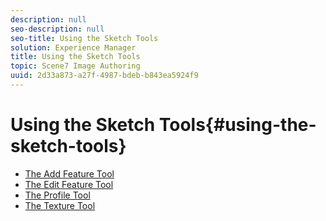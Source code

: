 ```yaml
---
description: null
seo-description: null
seo-title: Using the Sketch Tools
solution: Experience Manager
title: Using the Sketch Tools
topic: Scene7 Image Authoring
uuid: 2d33a873-a27f-4987-bdeb-b843ea5924f9
---
```


# Using the Sketch Tools{#using-the-sketch-tools}

* [The Add Feature Tool](c-vat-add-feat-tool.md)
* [The Edit Feature Tool](c-vat-edit-feat-tool.md)
* [The Profile Tool](c-vat-prof-tool.md)
* [The Texture Tool](c-vat-text-tool-sketch.md)

